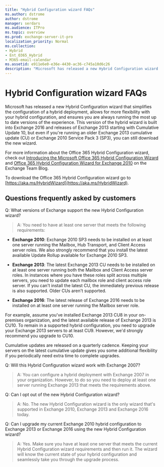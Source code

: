 ```yaml
---
title: "Hybrid Configuration wizard FAQs"
ms.author: dstrome
author: dstrome
manager: serdars
ms.audience: ITPro
ms.topic: overview
ms.prod: exchange-server-it-pro
localization_priority: Normal
ms.collection:
- Hybrid
- Ent_O365_Hybrid
- M365-email-calendar
ms.assetid: e911e6e0-e36e-4430-ac36-c745a10d6c26
description: "Microsoft has released a new Hybrid Configuration wizard that simplifies the configuration of a hybrid deployment, allows for more flexibility with your hybrid configuration, and ensures you are always running the most up to date versions of the experience. This version of the hybrid wizard is built into Exchange 2016 and releases of Exchange 2013 starting with Cumulative Update 10, but even if you're running an older Exchange 2013 cumulative update (CU) or Exchange 2010 Service Pack 3 (SP3), you can still download the new wizard."
---
```


# Hybrid Configuration wizard FAQs

Microsoft has released a new Hybrid Configuration wizard that simplifies the configuration of a hybrid deployment, allows for more flexibility with your hybrid configuration, and ensures you are always running the most up to date versions of the experience. This version of the hybrid wizard is built into Exchange 2016 and releases of Exchange 2013 starting with Cumulative Update 10, but even if you're running an older Exchange 2013 cumulative update (CU) or Exchange 2010 Service Pack 3 (SP3), you can still download the new wizard.

For more information about the Office 365 Hybrid Configuration wizard, check out [Introducing the Microsoft Office 365 Hybrid Configuration Wizard](https://go.microsoft.com/fwlink/?LinkId=717122) and [Office 365 Hybrid Configuration Wizard for Exchange 2010](https://go.microsoft.com/fwlink/?LinkId=730687) on the Exchange Team Blog.

To download the Office 365 Hybrid Configuration wizard go to [https://aka.ms/HybridWizard](https://aka.ms/HybridWizard).

## Questions frequently asked by customers

Q: What versions of Exchange support the new Hybrid Configuration wizard?

> A: You need to have at least one server that meets the following requirements:

- **Exchange 2010**: Exchange 2010 SP3 needs to be installed on at least one server running the Mailbox, Hub Transport, and Client Access server roles. We also strongly recommend that you install the latest available Update Rollup available for Exchange 2010 SP3.

- **Exchange 2013**: The latest Exchange 2013 CU needs to be installed on at least one server running both the Mailbox and Client Access server roles. In instances where you have these roles split across multiple servers, you need to update each mailbox role and client access role server. If you can't install the latest CU, the immediately previous release is also supported. Older CUs aren't supported.

- **Exchange 2016**: The latest release of Exchange 2016 needs to be installed on at least one server running the Mailbox server role.

For example, assume you've installed Exchange 2013 CU8 in your on-premises organization, and the latest available release of Exchange 2013 is CU10. To remain in a supported hybrid configuration, you need to upgrade your Exchange 2013 servers to at least CU9. However, we'd strongly recommend you upgrade to CU10.

Cumulative updates are released on a quarterly cadence. Keeping your servers on the latest cumulative update gives you some additional flexibility if you periodically need extra time to complete upgrades.

Q: Will this Hybrid Configuration wizard work with Exchange 2007?

> A: You can configure a hybrid deployment with Exchange 2007 in your organization. However, to do so you need to deploy at least one server running Exchange 2013 that meets the requirements above.

Q: Can I opt out of the new Hybrid Configuration wizard?

> A: No. The new Hybrid Configuration wizard is the only wizard that's supported in Exchange 2010, Exchange 2013 and Exchange 2016 today.

Q: Can I upgrade my current Exchange 2010 hybrid configuration to Exchange 2013 or Exchange 2016 using the new Hybrid Configuration wizard?

> A: Yes. Make sure you have at least one server that meets the current Hybrid Configuration wizard requirements and then run it. The wizard will know the current state of your hybrid configuration and seamlessly take you through the upgrade process.

